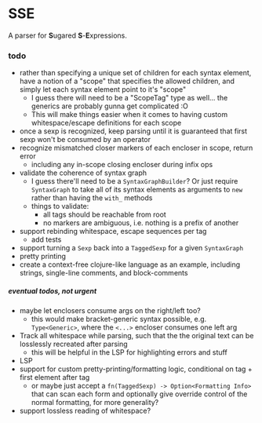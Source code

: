# SSE

A parser for **S**ugared **S**-**E**xpressions.

### todo
* rather than specifying a unique set of children for each syntax element, have a notion of a "scope" that specifies the allowed children, and simply let each syntax element point to it's "scope"
  * I guess there will need to be a "ScopeTag" type as well... the generics are probably gunna get complicated :O
  * This will make things easier when it comes to having custom whitespace/escape definitions for each scope
* once a sexp is recognized, keep parsing until it is guaranteed that first sexp won't be consumed by an operator
* recognize mismatched closer markers of each encloser in scope, return error
  * including any in-scope closing encloser during infix ops
* validate the coherence of syntax graph
  * I guess there'll need to be a `SyntaxGraphBuilder`? Or just require `SyntaxGraph` to take all of its syntax elements as arguments to `new` rather than having the `with_` methods
  * things to validate:
    * all tags should be reachable from root
    * no markers are ambiguous, i.e. nothing is a prefix of another
* support rebinding whitespace, escape sequences per tag
  * add tests
* support turning a `Sexp` back into a `TaggedSexp` for a given `SyntaxGraph`
* pretty printing
* create a context-free clojure-like language as an example, including strings, single-line comments, and block-comments

##### eventual todos, not urgent
* maybe let enclosers consume args on the right/left too?
  * this would make bracket-generic syntax possible, e.g. `Type<Generic>`, where the `<...>` encloser consumes one left arg
* Track all whitespace while parsing, such that the the original text can be losslessly recreated after parsing
  * this will be helpful in the LSP for highlighting errors and stuff
* LSP
* support for custom pretty-printing/formatting logic, conditional on tag + first element after tag
  * or maybe just accept a `fn(TaggedSexp) -> Option<Formatting Info>` that can scan each form and optionally give override control of the normal formatting, for more generality?
* support lossless reading of whitespace?
